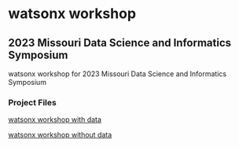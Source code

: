 # watsonx workshop 
## 2023 Missouri Data Science and Informatics Symposium

watsonx workshop for 2023 Missouri Data Science and Informatics Symposium 

### Project Files
[watsonx workshop with data](https://ibm.box.com/v/mizzouworkshop-fulldata)

[watsonx workshop without data](https://github.com/krondor/missouridatasciencesymposium2023/raw/main/watsonx-workshop-nodata.zip)
